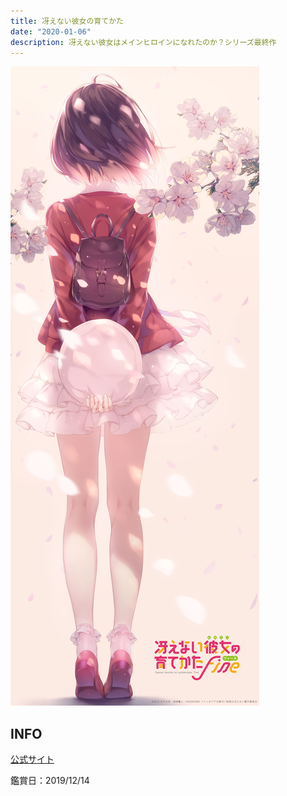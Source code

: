 ```yaml
---
title: 冴えない彼女の育てかた
date: "2020-01-06"
description: 冴えない彼女はメインヒロインになれたのか？シリーズ最終作
---
```

![冴えカノ Fine メインビジュアル](saekano_movie_main.jpg)


## INFO
[公式サイト](https://saenai-movie.com/)

鑑賞日：2019/12/14